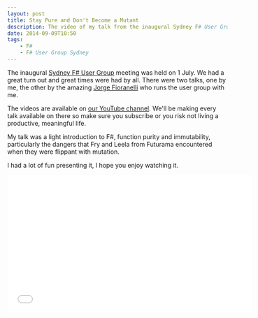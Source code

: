 ```yaml
---
layout: post
title: Stay Pure and Don't Become a Mutant
description: The video of my talk from the inaugural Sydney F# User Group meeting. It's a light introduction to F#, function purity and immutability, particularly the dangers that Fry and Leela from Futurama encountered when they were flippant with mutation.
date: 2014-09-09T10:50
tags:
	- F#
	- F# User Group Sydney
---
```

The inaugural [Sydney F# User Group](http://www.meetup.com/fsharpsydney) meeting was held on 1 July. We had a great turn out and great times were had by all. There were two talks, one by me, the other by the amazing [Jorge Fioranelli](https://twitter.com/jorgefioranelli) who runs the user group with me.

The videos are available on [our YouTube channel](https://www.youtube.com/user/fsharpsydney). We'll be making every talk available on there so make sure you subscribe or you risk not living a productive, meaningful life.

My talk was a light introduction to F#, function purity and immutability, particularly the dangers that Fry and Leela from Futurama encountered when they were flippant with mutation.

I had a lot of fun presenting it, I hope you enjoy watching it.

<iframe width="560" height="315" src="//www.youtube.com/embed/FVlqha3V_8o" frameborder="0" allowfullscreen></iframe>